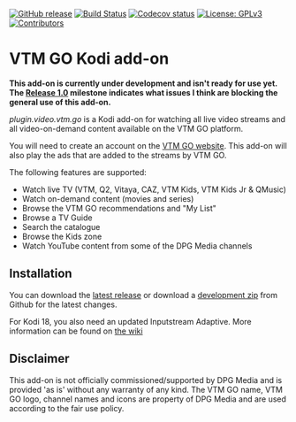 [![GitHub release](https://img.shields.io/github/release/michaelarnauts/plugin.video.vtm.go.svg?include_prereleases)](https://github.com/michaelarnauts/plugin.video.vtm.go/releases)
[![Build Status](https://travis-ci.com/michaelarnauts/plugin.video.vtm.go.svg?branch=master)](https://travis-ci.com/michaelarnauts/plugin.video.vtm.go)
[![Codecov status](https://img.shields.io/codecov/c/github/michaelarnauts/plugin.video.vtm.go/master)](https://codecov.io/gh/michaelarnauts/plugin.video.vtm.go/branch/master)
[![License: GPLv3](https://img.shields.io/badge/License-GPLv3-yellow.svg)](https://opensource.org/licenses/GPL-3.0)
[![Contributors](https://img.shields.io/github/contributors/michaelarnauts/plugin.video.vtm.go.svg)](https://github.com/michaelarnauts/plugin.video.vtm.go/graphs/contributors)

# VTM GO Kodi add-on

**This add-on is currently under development and isn't ready for use yet. The [Release 1.0](https://github.com/michaelarnauts/plugin.video.vtm.go/issues?q=is%3Aopen+is%3Aissue+milestone%3A%22Release+1.0%22) milestone indicates what issues I think are blocking the general use of this add-on.**

*plugin.video.vtm.go* is a Kodi add-on for watching all live video streams and all video-on-demand content available on the VTM GO platform. 

You will need to create an account on the [VTM GO website](https://vtm.be/vtmgo). This add-on will also play the ads that are added to the streams by VTM GO.

The following features are supported:
* Watch live TV (VTM, Q2, Vitaya, CAZ, VTM Kids, VTM Kids Jr & QMusic)
* Watch on-demand content (movies and series)
* Browse the VTM GO recommendations and "My List"
* Browse a TV Guide
* Search the catalogue
* Browse the Kids zone
* Watch YouTube content from some of the DPG Media channels

## Installation

You can download the [latest release](https://github.com/michaelarnauts/plugin.video.vtm.go/releases) or download a [development zip](https://github.com/michaelarnauts/plugin.video.vtm.go/archive/master.zip) from Github for the latest changes.

For Kodi 18, you also need an updated Inputstream Adaptive. More information can be found on [the wiki](https://github.com/michaelarnauts/plugin.video.vtm.go/wiki/Inputstream-Adaptive)

## Disclaimer

This add-on is not officially commissioned/supported by DPG Media and is provided 'as is' without any warranty of any kind.
The VTM GO name, VTM GO logo, channel names and icons are property of DPG Media and are used according to the fair use policy. 
